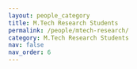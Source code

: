 ```yaml
---
layout: people_category
title: M.Tech Research Students
permalink: /people/mtech-research/
category: M.Tech Research Students
nav: false
nav_order: 6
---
```

